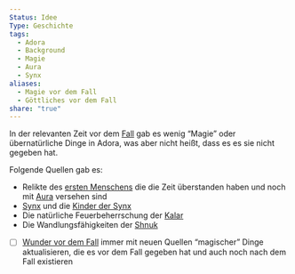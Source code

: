 ```yaml
---
Status: Idee
Type: Geschichte
tags:
  - Adora
  - Background
  - Magie
  - Aura
  - Synx
aliases:
  - Magie vor dem Fall
  - Göttliches vor dem Fall
share: "true"
---
```

In der relevanten Zeit vor dem [Fall](./Der%20Niedergang.md) gab es wenig “Magie” oder übernatürliche Dinge in Adora, was aber nicht heißt, dass es es sie nicht gegeben hat. 

Folgende Quellen gab es: 
- Relikte des [ersten Menschens](../Rassen%20-%20Spezies/Erste%20Mensch.md) die die Zeit überstanden haben und noch mit [Aura](../../../Aura.md) versehen sind 
- [Synx](../Rassen%20-%20Spezies/Synx.md) und die [Kinder der Synx](../Rassen%20-%20Spezies/Kinder%20der%20Synx.md)
- Die natürliche Feuerbeherrschung der [Kalar](../Rassen%20-%20Spezies/Kalar.md)
- Die Wandlungsfähigkeiten der [Shnuk](../../../Shnuk.md)



- [ ] [Wunder vor dem Fall](Wunder%20vor%20dem%20Fall.md) immer mit neuen Quellen “magischer” Dinge aktualisieren, die es vor dem Fall gegeben hat und auch noch nach dem Fall existieren